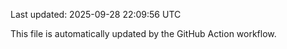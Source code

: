 Last updated: 2025-09-28 22:09:56 UTC

This file is automatically updated by the GitHub Action workflow.
